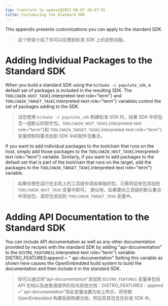 ```yaml
---
tip: translate by openai@2023-06-07 20:47:55
title: Customizing the Standard SDK
---
```

This appendix presents customizations you can apply to the standard SDK.

> 这个附录介绍了你可以应用到标准 SDK 上的定制功能。

# Adding Individual Packages to the Standard SDK

When you build a standard SDK using the `bitbake -c populate_sdk`, a default set of packages is included in the resulting SDK. The `TOOLCHAIN_HOST_TASK`{.interpreted-text role="term"} and `TOOLCHAIN_TARGET_TASK`{.interpreted-text role="term"} variables control the set of packages adding to the SDK.

> 当您使用 `bitbake -c populate_sdk` 构建标准 SDK 时，结果 SDK 中将包含一组默认的软件包。`TOOLCHAIN_HOST_TASK`{.interpreted-text role="term"}和 `TOOLCHAIN_TARGET_TASK`{.interpreted-text role="term"}变量控制将要添加到 SDK 中的软件包集合。

If you want to add individual packages to the toolchain that runs on the host, simply add those packages to the `TOOLCHAIN_HOST_TASK`{.interpreted-text role="term"} variable. Similarly, if you want to add packages to the default set that is part of the toolchain that runs on the target, add the packages to the `TOOLCHAIN_TARGET_TASK`{.interpreted-text role="term"} variable.

> 如果你想在运行在主机上的工具链中添加单独的包，只需将这些包添加到 `TOOLCHAIN_HOST_TASK` 变量中即可。 类似地，如果要向工具链的默认集合中添加包，请将包添加到 `TOOLCHAIN_TARGET_TASK` 变量中。

# Adding API Documentation to the Standard SDK

You can include API documentation as well as any other documentation provided by recipes with the standard SDK by adding \"api-documentation\" to the `DISTRO_FEATURES`{.interpreted-text role="term"} variable: DISTRO_FEATURES:append = \" api-documentation\" Setting this variable as shown here causes the OpenEmbedded build system to build the documentation and then include it in the standard SDK.

> 你可以通过将“api-documentation”添加到 `DISTRO_FEATURES` 变量来包括 API 文档以及由食谱提供的任何其他文档：DISTRO_FEATURES：append =“ api-documentation”将此变量设置为如上所示，将导致 OpenEmbedded 构建系统构建文档，然后将其包含在标准 SDK 中。
